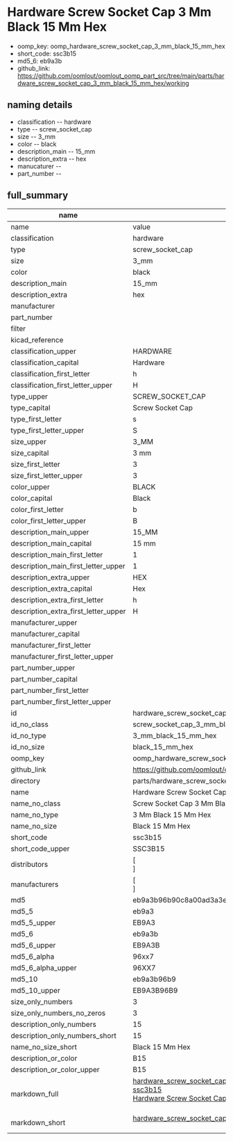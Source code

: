 # Hardware Screw Socket Cap 3 Mm Black 15 Mm Hex

  
* oomp_key: oomp_hardware_screw_socket_cap_3_mm_black_15_mm_hex 
* short_code: ssc3b15
* md5_6: eb9a3b  
* github_link: https://github.com/oomlout/oomlout_oomp_part_src/tree/main/parts/hardware_screw_socket_cap_3_mm_black_15_mm_hex/working  
## naming details
* classification -- hardware
* type -- screw_socket_cap
* size -- 3_mm
* color -- black
* description_main -- 15_mm
* description_extra -- hex
* manucaturer -- 
* part_number -- 





## full_summary
| name | value | 
| --- | --- | 
| name | value | 
| classification | hardware | 
| type | screw_socket_cap | 
| size | 3_mm | 
| color | black | 
| description_main | 15_mm | 
| description_extra | hex | 
| manufacturer |  | 
| part_number |  | 
| filter |  | 
| kicad_reference |  | 
| classification_upper | HARDWARE | 
| classification_capital | Hardware | 
| classification_first_letter | h | 
| classification_first_letter_upper | H | 
| type_upper | SCREW_SOCKET_CAP | 
| type_capital | Screw Socket Cap | 
| type_first_letter | s | 
| type_first_letter_upper | S | 
| size_upper | 3_MM | 
| size_capital | 3 mm | 
| size_first_letter | 3 | 
| size_first_letter_upper | 3 | 
| color_upper | BLACK | 
| color_capital | Black | 
| color_first_letter | b | 
| color_first_letter_upper | B | 
| description_main_upper | 15_MM | 
| description_main_capital | 15 mm | 
| description_main_first_letter | 1 | 
| description_main_first_letter_upper | 1 | 
| description_extra_upper | HEX | 
| description_extra_capital | Hex | 
| description_extra_first_letter | h | 
| description_extra_first_letter_upper | H | 
| manufacturer_upper |  | 
| manufacturer_capital |  | 
| manufacturer_first_letter |  | 
| manufacturer_first_letter_upper |  | 
| part_number_upper |  | 
| part_number_capital |  | 
| part_number_first_letter |  | 
| part_number_first_letter_upper |  | 
| id | hardware_screw_socket_cap_3_mm_black_15_mm_hex | 
| id_no_class | screw_socket_cap_3_mm_black_15_mm_hex | 
| id_no_type | 3_mm_black_15_mm_hex | 
| id_no_size | black_15_mm_hex | 
| oomp_key | oomp_hardware_screw_socket_cap_3_mm_black_15_mm_hex | 
| github_link | https://github.com/oomlout/oomlout_oomp_part_src/tree/main/parts/hardware_screw_socket_cap_3_mm_black_15_mm_hex/working | 
| directory | parts/hardware_screw_socket_cap_3_mm_black_15_mm_hex | 
| name | Hardware Screw Socket Cap 3 Mm Black 15 Mm Hex | 
| name_no_class | Screw Socket Cap 3 Mm Black 15 Mm Hex | 
| name_no_type | 3 Mm Black 15 Mm Hex | 
| name_no_size | Black 15 Mm Hex | 
| short_code | ssc3b15 | 
| short_code_upper | SSC3B15 | 
| distributors | [<br>] | 
| manufacturers | [<br>] | 
| md5 | eb9a3b96b90c8a00ad3a3eeccd2756cd | 
| md5_5 | eb9a3 | 
| md5_5_upper | EB9A3 | 
| md5_6 | eb9a3b | 
| md5_6_upper | EB9A3B | 
| md5_6_alpha | 96xx7 | 
| md5_6_alpha_upper | 96XX7 | 
| md5_10 | eb9a3b96b9 | 
| md5_10_upper | EB9A3B96B9 | 
| size_only_numbers | 3 | 
| size_only_numbers_no_zeros | 3 | 
| description_only_numbers | 15 | 
| description_only_numbers_short | 15 | 
| name_no_size_short | Black 15 Mm Hex | 
| description_or_color | B15 | 
| description_or_color_upper | B15 | 
| markdown_full | [hardware_screw_socket_cap_3_mm_black_15_mm_hex](https://github.com/oomlout/oomlout_oomp_part_src/tree/main/parts/hardware_screw_socket_cap_3_mm_black_15_mm_hex/working)<br>[ssc3b15](https://github.com/oomlout/oomlout_oomp_part_src/tree/main/parts/hardware_screw_socket_cap_3_mm_black_15_mm_hex/working)<br>[Hardware Screw Socket Cap 3 Mm Black 15 Mm Hex](https://github.com/oomlout/oomlout_oomp_part_src/tree/main/parts/hardware_screw_socket_cap_3_mm_black_15_mm_hex/working)<br><br> | 
| markdown_short | [hardware_screw_socket_cap_3_mm_black_15_mm_hex](https://github.com/oomlout/oomlout_oomp_part_src/tree/main/parts/hardware_screw_socket_cap_3_mm_black_15_mm_hex/working)<br><br> | 
